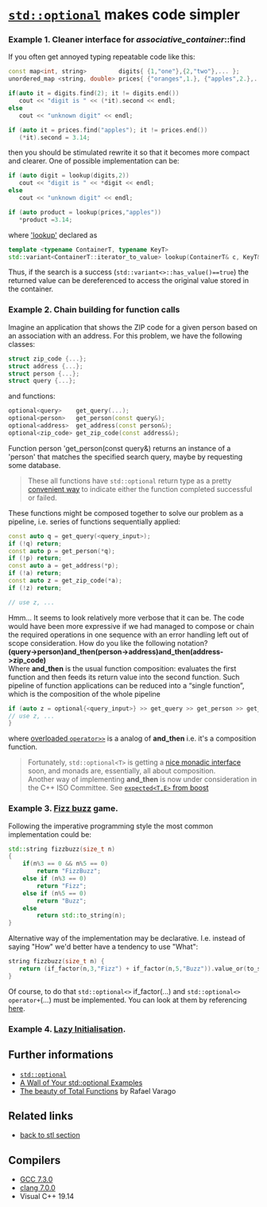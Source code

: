 # [`std::optional`](https://en.cppreference.com/w/cpp/utility/optional) makes code simpler
### Example 1. Cleaner interface for _associative_container_::find
If you often get annoyed typing repeatable code like this:
```cpp
const map<int, string>         digits{ {1,"one"},{2,"two"},... };
unordered_map <string, double> prices{ {"oranges",1.}, {"apples",2.},...};

if(auto it = digits.find(2); it != digits.end())
   cout << "digit is " << (*it).second << endl;
else
   cout << "unknown digit" << endl;

if (auto it = prices.find("apples"); it != prices.end())
   (*it).second = 3.14;
```
then you should be stimulated rewrite it so that it becomes more compact and clearer. 
One of possible implementation can be:
```cpp
if (auto digit = lookup(digits,2))
   cout << "digit is " << *digit << endl;
else
   cout << "unknown digit" << endl;

if (auto product = lookup(prices,"apples"))
   *product =3.14;
```
where ['lookup'](./main.cpp) declared as
```cpp
template <typename ContainerT, typename KeyT>
std::variant<ContainerT::iterator_to_value> lookup(ContainerT& c, KeyT&& k);
```
Thus, if the search is a success (`std::variant<>::has_value()==true`) the returned value can be dereferenced to access the original value stored in the container.  

### Example 2. Chain building for function calls
Imagine an application that shows the ZIP code for a given person based on an association with an address. For this problem, we have the following classes:
```cpp
struct zip_code {...};
struct address {...};
struct person {...};
struct query {...};
```
and functions:
```cpp
optional<query>    get_query(...);
optional<person>   get_person(const query&);
optional<address>  get_address(const person&);
optional<zip_code> get_zip_code(const address&);
```
Function person 'get_person(const query&) returns an instance of a 'person' that matches the specified search query, maybe by requesting some database. 
> These all functions have `std::optional` return type as a pretty [convenient way](https://code.egym.de/the-beauty-of-total-functions-e8c35fee2d87) to indicate either the function completed successful or failed.  

These functions might be composed together to solve our problem as a pipeline, i.e. series of functions sequentially applied:
```cpp
const auto q = get_query(<query_input>);
if (!q) return;
const auto p = get_person(*q);
if (!p) return;
const auto a = get_address(*p);
if (!a) return;
const auto z = get_zip_code(*a);
if (!z) return;

// use z, ...
```
Hmm...  It seems to look relatively more verbose that it can be. 
The code would have been more expressive if we had managed to compose or chain the required operations in one sequence with an error handling left out of scope consideration. 
How do you like the following notation?  
__(query->person)and_then(person->address)and_then(address->zip_code)__  
Where __and_then__ is the usual function composition: evaluates the first function and then feeds its return value into the second function. 
Such pipeline of function applications can be reduced into a “single function”, which is the composition of the whole pipeline
```cpp
if (auto z = optional{<query_input>} >> get_query >> get_person >> get_address >> get_zip_code) {
// use z, ...
}  
```
where [overloaded `operator>>`](./main2.cpp) is a analog of __and_then__ i.e. it's a composition function.
> Fortunately, `std::optional<T>` is getting a [nice monadic interface](http://www.open-std.org/jtc1/sc22/wg21/docs/papers/2019/p0798r3.html) soon, and monads are, essentially, all about composition.  
> Another way of implementing __and_then__ is now under consideration in the C++ ISO Committee. See [`expected<T,E>` from boost](http://open-std.org/JTC1/SC22/WG21/docs/papers/2017/p0762r0.pdf)

### Example 3. [Fizz buzz](https://en.wikipedia.org/wiki/Fizz_buzz) game.
Following the imperative programming style the most common implementation could be:
```cpp
std::string fizzbuzz(size_t n)
{
    if(n%3 == 0 && n%5 == 0)
        return "FizzBuzz";
    else if (n%3 == 0)
        return "Fizz";
    else if (n%5 == 0)
        return "Buzz";
    else
        return std::to_string(n);
}
```
Alternative way of the implementation may be declarative. I.e. instead of saying "How" we'd better have a tendency  to use "What":
```cpp
string fizzbuzz(size_t n) {
   return (if_factor(n,3,"Fizz") + if_factor(n,5,"Buzz")).value_or(to_string(n));
}
```
Of course, to do that `std::optional<>` if_factor(...) and  `std::optional<>` `operator+`(...) must be implemented. 
You can look at them by referencing [here](./main3.cpp).

### Example 4. [Lazy Initialisation](https://www.bfilipek.com/2019/10/lazyinit.html#the-third-way-stdoptional-c17).

## Further informations
* [`std::optional`](https://en.cppreference.com/w/cpp/utility/optional)
* [A Wall of Your std::optional Examples](https://www.bfilipek.com/2018/06/optional-examples-wall.html)
* [The beauty of Total Functions](https://code.egym.de/the-beauty-of-total-functions-e8c35fee2d87) by Rafael Varago 
## Related links
* [back to stl section](../)
## Compilers
* [GCC 7.3.0](https://wandbox.org/)
* [clang 7.0.0](https://wandbox.org/)
* Visual C++ 19.14 

